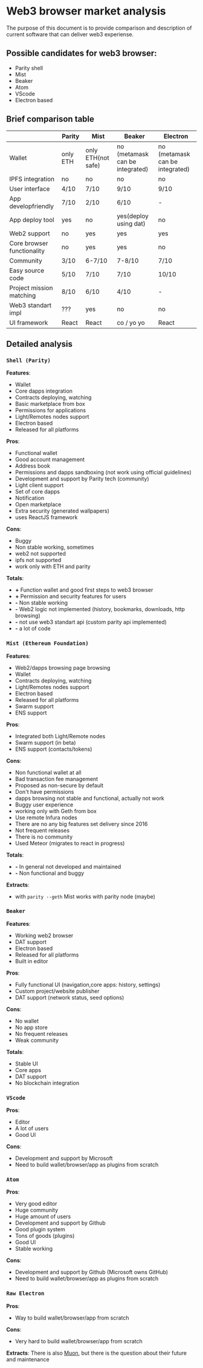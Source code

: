 # Web3 browser market analysis

The purpose of this document is to provide comparison and description of current software that can deliver web3 experiense.

## Possible candidates for web3 browser:
- Parity shell
- Mist
- Beaker
- Atom
- VScode
- Electron based

## Brief comparison table

|                           |Parity | Mist | Beaker | Electron |
|---                        |---    |---    |---    |---       |
|Wallet                     |only ETH|only ETH(not safe)|no (metamask can be integrated)|no (metamask can be integrated)|
|IPFS integration           |no|no|no|no|
|User interface             |4/10|7/10|9/10|9/10|
|App developfriendly        |7/10|2/10|6/10| - |
|App deploy tool            |yes|no|yes(deploy using dat)|no|
|Web2 support               |no|yes|yes|yes|
|Core browser functionality |no|yes|yes|no|
|Community                  |3/10|6-7/10|7-8/10|7/10|
|Easy source code           |5/10|7/10|7/10|10/10|
|Project mission matching   |8/10|6/10|4/10|-|
|Web3 standart impl         |???|yes|no|no|
|UI framework               |React|React|co / yo yo|React|

## Detailed analysis

### `Shell (Parity)`

**Features**:
- Wallet
- Core dapps integration
- Contracts deploying, watching
- Basic marketplace from box
- Permissions for applications
- Light/Remotes nodes support
- Electron based
- Released for all platforms

**Pros**:
- Functional wallet
- Good account management
- Address book
- Permissions and dapps sandboxing (not work using official guidelines)
- Development and support by Parity tech (community)
- Light client support
- Set of core dapps
- Notification
- Open marketplace
- Extra security (generated wallpapers)
- uses ReactJS framework

**Cons**:
- Buggy
- Non stable working, sometimes
- web2 not supported
- ipfs not supported
- work only with ETH and parity

**Totals**:
- **+** Function wallet and good first steps to web3 browser
- **+** Permission and security features for users
- **-** Non stable working
- **-** Web2 logic not implemented (history, bookmarks, downloads, http browsing)
- **-** not use web3 standart api (custom parity api implemented)
- **-** a lot of code

### `Mist (Ethereum Foundation)`

**Features**:
- Web2/dapps browsing page browsing
- Wallet
- Contracts deploying, watching
- Light/Remotes nodes support
- Electron based
- Released for all platforms
- Swarm support
- ENS support

**Pros**:
- Integrated both Light/Remote nodes
- Swarm support (in beta)
- ENS support (contacts/tokens)

**Cons**:
- Non functional wallet at all
- Bad transaction fee management
- Proposed as non-secure by default
- Don't have permissions
- dapps browsing not stable and functional, actually not work
- Buggy user experience
- working only with Geth from box
- Use remote Infura nodes
- There are no any big features set delivery since 2016
- Not frequent releases
- There is no community
- Used Meteor (migrates to react in progress)

**Totals**:
- **-** In general not developed and maintained
- **-** Non functional and buggy

**Extracts**:
- with `parity --geth` Mist works with parity node (maybe)

### `Beaker`

**Features**:
- Working web2 browser
- DAT support
- Electron based
- Released for all platforms
- Built in editor

**Pros**:
- Fully functional UI (navigation,core apps: history, settings)
- Custom project/website publisher
- DAT support (network status, seed options)

**Cons**:
- No wallet
- No app store
- No frequent releases
- Weak community

**Totals**:
- Stable UI
- Core apps
- DAT support
- No blockchain integration

### `VScode`

**Pros**:
- Editor
- A lot of users
- Good UI

**Cons**:
- Development and support by Microsoft
- Need to build wallet/browser/app as plugins from scratch

### `Atom`

**Pros**:
- Very good editor
- Huge community
- Huge amount of users
- Development and support by Github
- Good plugin system
- Tons of goods (plugins)
- Good UI
- Stable working

**Cons**:
- Development and support by Github (Microsoft owns GitHub)
- Need to build wallet/browser/app as plugins from scratch

### `Raw Electron`
**Pros**:
- Way to build wallet/browser/app from scratch

**Cons**:
- Very hard to build wallet/browser/app from scratch

**Extracts**:
There is also [Muon](https://github.com/brave/muon), but there is the question about their future and maintenance
